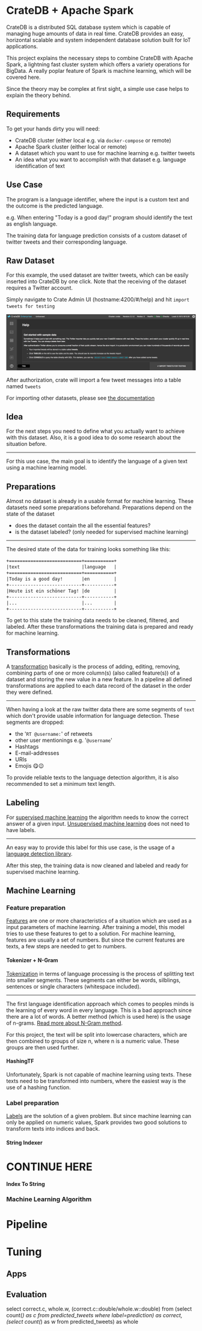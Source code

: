 # CrateDB + Apache Spark

CrateDB is a distributed SQL database system which is capable of managing huge amounts of data in real time.
CrateDB provides an easy, horizontal scalable and system independent database solution built for IoT applications.

This project explains the necessary steps to combine CrateDB with Apache Spark, a lightning fast cluster system which offers a variety operations for BigData.
A really poplar feature of Spark is machine learning, which will be covered here.

Since the theory may be complex at first sight, a simple use case helps to explain the theory behind.

## Requirements

To get your hands dirty you will need:
* CrateDB cluster (either local e.g. via `docker-compose` or remote)
* Apache Spark cluster (either local or remote)
* A dataset which you want to use for machine learning e.g. twitter tweets
* An idea what you want to accomplish with that dataset e.g. language identification of text

## Use Case

The program is a language identifier, where the input is a custom text and the outcome is the predicted language.

e.g. When entering "Today is a good day!" program should identify the text as english language.

The training data for language prediction consists of a custom dataset of twitter tweets and their corresponding language.

## Raw Dataset

For this example, the used dataset are twitter tweets, which can be easily inserted into CrateDB by one click.
Note that the receiving of the dataset requires a Twitter account.

Simply navigate to Crate Admin UI (hostname:4200/#/help) and hit `import tweets for testing`

![alt text][import_tweets]

After authorization, crate will import a few tweet messages into a table named `tweets`

For importing other datasets, please see [the documentation](https://crate.io/docs/crate/guide/index.html)

## Idea

For the next steps you need to define what you actually want to achieve with this dataset. Also, it is a good idea to do some research about the situation before.

---

For this use case, the main goal is to identify the language of a given text using a machine learning model.

## Preparations

Almost no dataset is already in a usable format for machine learning. These datasets need some preparations beforehand. Preparations depend on the state of the dataset

* does the dataset contain the all the essential features?
* is the dataset labeled? (only needed for supervised machine learning)

---

The desired state of the data for training looks something like this:
```
+===========================+===========+
|text                       |language   |
+===========================+===========+
|Today is a good day!       |en         |
+---------------------------+-----------+
|Heute ist ein schöner Tag! |de         |
+---------------------------+-----------+
|...                        |...        |
+---------------------------+-----------+

```

To get to this state the training data needs to be cleaned, filtered, and labeled. 
After these transformations the training data is prepared and ready for machine learning.

## Transformations

A [transformation][definition_transformation] basically is the process of adding, editing, removing, combining parts of
one or more column(s) (also called feature(s)) of a dataset and storing the new value in a new feature.
In a pipeline all defined transformations are applied to each data record of the dataset in the order they were defined.

---

When having a look at the raw twitter data there are some segments of `text` which don't provide usable information for language detection.
These segments are dropped:

* the '`RT @username:`' of retweets
* other user mentionings e.g. '`@username`'
* Hashtags
* E-mail-addresses
* URIs
* Emojis 😋😉

To provide reliable texts to the language detection algorithm, it is also recommended to set a minimum text length.

## Labeling

For [supervised machine learning][definition_supervised_machine_learning] the algorithm needs to know the correct answer of a given input.
[Unsupervised machine learning][definition_unsupervised_machine_learning] does not need to have labels.

---

An easy way to provide this label for this use case, is the usage of a [language detection library][language_library].

After this step, the training data is now cleaned and labeled and ready for supervised machine learning.

## Machine Learning

### Feature preparation

[Features][definition_features] are one or more characteristics of a situation which are used as a input parameters of machine learning. After training a model, this model tries to use these features to get to a solution.
For machine learning, features are usually a set of numbers.
But since the current features are texts, a few steps are needed to get to numbers.

#### Tokenizer + N-Gram

[Tokenization][definition_tokenization] in terms of language processing is the process of splitting text into smaller segments. These segments can either be words, silblings, sentences or single characters (whitespace included).

---

The first language identification approach which comes to peoples minds is the learning of every word in every language. This is a bad approach since there are a lot of words. A better method (which is used here) is the usage of n-grams. [Read more about N-Gram method][ngram_method].

For this project, the text will be split into lowercase characters, which are then combined to groups of size n, where n is a numeric value.
These groups are then used further. 

#### HashingTF

Unfortunately, Spark is not capable of machine learning using texts. These texts need to be transformed into numbers, where the easiest way is the use of a hashing function.

### Label preparation

[Labels][definition_labels] are the solution of a given problem.
But since machine learning can only be applied on numeric values, Spark provides two good solutions to transform texts into indices and back.

#### String Indexer 

# CONTINUE HERE

#### Index To String

### Machine Learning Algorithm

# Pipeline

# Tuning

## Apps

## Evaluation

select correct.c, whole.w, (correct.c::double/whole.w::double) from (select count(*) as c from predicted_tweets where label=prediction) as correct, (select count(*) as w from predicted_tweets) as whole

[import_tweets]: import_tweets.png
[definition_transformation]: https://spark.apache.org/docs/latest/ml-pipeline.html#main-concepts-in-pipelines
[definition_supervised_machine_learning]: https://en.wikipedia.org/wiki/Supervised_learning
[definition_unsupervised_machine_learning]: https://en.wikipedia.org/wiki/Unsupervised_learning
[definition_features]: https://stackoverflow.com/a/40899529
[definition_tokenization]: https://en.wikipedia.org/wiki/Lexical_analysis#Tokenization
[language_library]: https://github.com/shuyo/language-detection
[ngram_method]: https://stats.stackexchange.com/a/144903
[definition_labels]: https://stackoverflow.com/a/40899529
